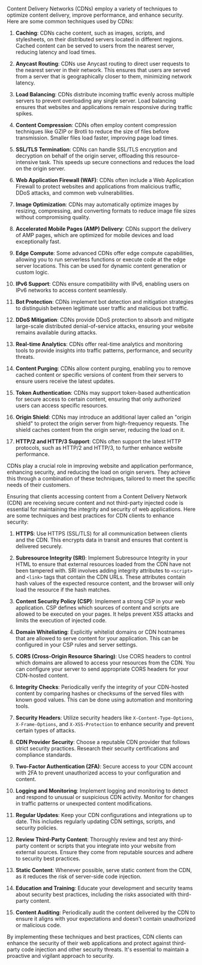 Content Delivery Networks (CDNs) employ a variety of techniques to optimize content delivery, improve performance, and enhance security. Here are some common techniques used by CDNs:

1. **Caching**: CDNs cache content, such as images, scripts, and stylesheets, on their distributed servers located in different regions. Cached content can be served to users from the nearest server, reducing latency and load times.

2. **Anycast Routing**: CDNs use Anycast routing to direct user requests to the nearest server in their network. This ensures that users are served from a server that is geographically closer to them, minimizing network latency.

3. **Load Balancing**: CDNs distribute incoming traffic evenly across multiple servers to prevent overloading any single server. Load balancing ensures that websites and applications remain responsive during traffic spikes.

4. **Content Compression**: CDNs often employ content compression techniques like GZIP or Brotli to reduce the size of files before transmission. Smaller files load faster, improving page load times.

5. **SSL/TLS Termination**: CDNs can handle SSL/TLS encryption and decryption on behalf of the origin server, offloading this resource-intensive task. This speeds up secure connections and reduces the load on the origin server.

6. **Web Application Firewall (WAF)**: CDNs often include a Web Application Firewall to protect websites and applications from malicious traffic, DDoS attacks, and common web vulnerabilities.

7. **Image Optimization**: CDNs may automatically optimize images by resizing, compressing, and converting formats to reduce image file sizes without compromising quality.

8. **Accelerated Mobile Pages (AMP) Delivery**: CDNs support the delivery of AMP pages, which are optimized for mobile devices and load exceptionally fast.

9. **Edge Compute**: Some advanced CDNs offer edge compute capabilities, allowing you to run serverless functions or execute code at the edge server locations. This can be used for dynamic content generation or custom logic.

10. **IPv6 Support**: CDNs ensure compatibility with IPv6, enabling users on IPv6 networks to access content seamlessly.

11. **Bot Protection**: CDNs implement bot detection and mitigation strategies to distinguish between legitimate user traffic and malicious bot traffic.

12. **DDoS Mitigation**: CDNs provide DDoS protection to absorb and mitigate large-scale distributed denial-of-service attacks, ensuring your website remains available during attacks.

13. **Real-time Analytics**: CDNs offer real-time analytics and monitoring tools to provide insights into traffic patterns, performance, and security threats.

14. **Content Purging**: CDNs allow content purging, enabling you to remove cached content or specific versions of content from their servers to ensure users receive the latest updates.

15. **Token Authentication**: CDNs may support token-based authentication for secure access to certain content, ensuring that only authorized users can access specific resources.

16. **Origin Shield**: CDNs may introduce an additional layer called an "origin shield" to protect the origin server from high-frequency requests. The shield caches content from the origin server, reducing the load on it.

17. **HTTP/2 and HTTP/3 Support**: CDNs often support the latest HTTP protocols, such as HTTP/2 and HTTP/3, to further enhance website performance.

CDNs play a crucial role in improving website and application performance, enhancing security, and reducing the load on origin servers. They achieve this through a combination of these techniques, tailored to meet the specific needs of their customers.

Ensuring that clients accessing content from a Content Delivery Network (CDN) are receiving secure content and not third-party injected code is essential for maintaining the integrity and security of web applications. Here are some techniques and best practices for CDN clients to enhance security:

1. **HTTPS**: Use HTTPS (SSL/TLS) for all communication between clients and the CDN. This encrypts data in transit and ensures that content is delivered securely.

2. **Subresource Integrity (SRI)**: Implement Subresource Integrity in your HTML to ensure that external resources loaded from the CDN have not been tampered with. SRI involves adding integrity attributes to `<script>` and `<link>` tags that contain the CDN URLs. These attributes contain hash values of the expected resource content, and the browser will only load the resource if the hash matches.

3. **Content Security Policy (CSP)**: Implement a strong CSP in your web application. CSP defines which sources of content and scripts are allowed to be executed on your pages. It helps prevent XSS attacks and limits the execution of injected code.

4. **Domain Whitelisting**: Explicitly whitelist domains or CDN hostnames that are allowed to serve content for your application. This can be configured in your CSP rules and server settings.

5. **CORS (Cross-Origin Resource Sharing)**: Use CORS headers to control which domains are allowed to access your resources from the CDN. You can configure your server to send appropriate CORS headers for your CDN-hosted content.

6. **Integrity Checks**: Periodically verify the integrity of your CDN-hosted content by comparing hashes or checksums of the served files with known good values. This can be done using automation and monitoring tools.

7. **Security Headers**: Utilize security headers like `X-Content-Type-Options`, `X-Frame-Options`, and `X-XSS-Protection` to enhance security and prevent certain types of attacks.

8. **CDN Provider Security**: Choose a reputable CDN provider that follows strict security practices. Research their security certifications and compliance standards.

9. **Two-Factor Authentication (2FA)**: Secure access to your CDN account with 2FA to prevent unauthorized access to your configuration and content.

10. **Logging and Monitoring**: Implement logging and monitoring to detect and respond to unusual or suspicious CDN activity. Monitor for changes in traffic patterns or unexpected content modifications.

11. **Regular Updates**: Keep your CDN configurations and integrations up to date. This includes regularly updating CDN settings, scripts, and security policies.

12. **Review Third-Party Content**: Thoroughly review and test any third-party content or scripts that you integrate into your website from external sources. Ensure they come from reputable sources and adhere to security best practices.

13. **Static Content**: Whenever possible, serve static content from the CDN, as it reduces the risk of server-side code injection.

14. **Education and Training**: Educate your development and security teams about security best practices, including the risks associated with third-party content.

15. **Content Auditing**: Periodically audit the content delivered by the CDN to ensure it aligns with your expectations and doesn't contain unauthorized or malicious code.

By implementing these techniques and best practices, CDN clients can enhance the security of their web applications and protect against third-party code injection and other security threats. It's essential to maintain a proactive and vigilant approach to security.